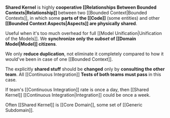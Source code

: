 **Shared Kernel** is highly **cooperative [[Relationships Between Bounded Contexts|Relationship]]** between two [[Bounded Context|Bounded Contexts]], in which some **parts of the [[Code]]** (some entities) and other **[[Bounded Context Aspects|Aspects]] are physically shared**.

Useful when it's too much overhead for full [[Model Unification|Unification of the Models]]. We **synchronize only the *subset* of [[Domain Model|Model]] citizens**.

We only **reduce duplication**, not eliminate it completely compared to how it would've been in case of one [[Bounded Context]].

The explicitly **shared stuff** should be **changed** only by **consulting the other team**. All [[Continuous Integration]] **Tests of both teams must pass** in this case.

If team's [[Continuous Integration]] rate is once a day, then [[Shared Kernel]] [[Continuous Integration|Integration]] could be once a week.

Often [[Shared Kernel]] is [[Core Domain]], some set of [[Generic Subdomain]].
